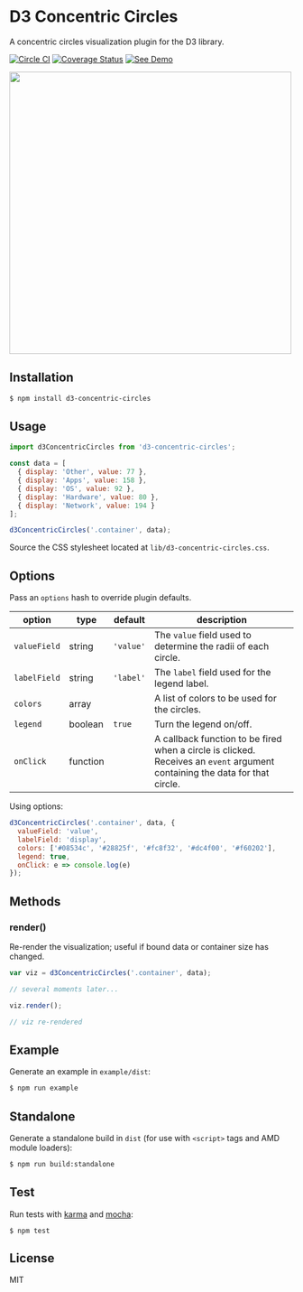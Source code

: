 # D3 Concentric Circles

A concentric circles visualization plugin for the D3 library.

[![Circle CI](https://circleci.com/gh/zakangelle/d3-concentric-circles/tree/master.svg?style=shield)](https://circleci.com/gh/zakangelle/d3-concentric-circles/tree/master) [![Coverage Status](https://img.shields.io/coveralls/zakangelle/d3-concentric-circles.svg)](https://coveralls.io/github/zakangelle/d3-concentric-circles?branch=master) [![See Demo](https://img.shields.io/badge/see-demo-28825f.svg)](https://dl.dropboxusercontent.com/u/21334841/demos/d3-concentric-circles/index.html)

<a href="https://dl.dropboxusercontent.com/u/21334841/demos/d3-concentric-circles/index.html">
  <img src='https://www.dropbox.com/s/8mbouimb3pnez9t/d3-concentric-circles.png?raw=1' width='500px' />
</a>

## Installation

```sh
$ npm install d3-concentric-circles
```

## Usage

```js
import d3ConcentricCircles from 'd3-concentric-circles';

const data = [
  { display: 'Other', value: 77 },
  { display: 'Apps', value: 158 },
  { display: 'OS', value: 92 },
  { display: 'Hardware', value: 80 },
  { display: 'Network', value: 194 }
];

d3ConcentricCircles('.container', data);
```

Source the CSS stylesheet located at `lib/d3-concentric-circles.css`.

## Options

Pass an `options` hash to override plugin defaults.

| option        | type      | default   | description                                                   |
|---------------|-----------|-----------|---------------------------------------------------------------|
| `valueField`  | string    | `'value'` | The `value` field used to determine the radii of each circle. |
| `labelField`  | string    | `'label'` | The `label` field used for the legend label.                  |
| `colors`      | array     |           | A list of colors to be used for the circles.                  |
| `legend`      | boolean   | `true`    | Turn the legend on/off.                                       |
| `onClick`     | function  |           | A callback function to be fired when a circle is clicked. Receives an `event` argument containing the data for that circle.                                                 |

Using options:
```js
d3ConcentricCircles('.container', data, {
  valueField: 'value',
  labelField: 'display',
  colors: ['#08534c', '#28825f', '#fc8f32', '#dc4f00', '#f60202'],
  legend: true,
  onClick: e => console.log(e)
});
```

## Methods

### render()
Re-render the visualization; useful if bound data or container size has changed.

```js
var viz = d3ConcentricCircles('.container', data);

// several moments later...

viz.render();

// viz re-rendered
```

## Example

Generate an example in `example/dist`:

```sh
$ npm run example
```

## Standalone

Generate a standalone build in `dist` (for use with `<script>` tags and AMD module loaders):

```sh
$ npm run build:standalone
```

## Test

Run tests with [karma](https://karma-runner.github.io) and [mocha](https://mochajs.org/):

```
$ npm test
```

## License

MIT

